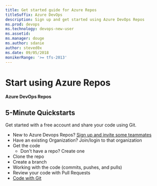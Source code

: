 ```yaml
---
title: Get started guide for Azure Repos 
titleSuffix: Azure DevOps 
description: Sign up and get started using Azure DevOps Repos 
ms.prod: devops
ms.technology: devops-new-user
ms.assetid:  
ms.manager: douge
ms.author: sdanie
author: steved0x
ms.date: 09/05/2018
monikerRange: '>= tfs-2013'
---
```


# Start using Azure Repos 

**Azure DevOps Repos**

## 5-Minute Quickstarts

Get started with a free account and share your code using Git.

- New to Azure Devops Repos? [Sign up and invite some teammates](sign-up-invite-teammates.md)  
- Have an existing Organization? Join/login to that organization
- Get the code
    - Don't have a repo? Create one
- Clone the repo
- Create a branch
- Working with the code (commits, pushes, and pulls)
- Review your code with Pull Requests
- [Code with Git](code-with-git.md)
 
